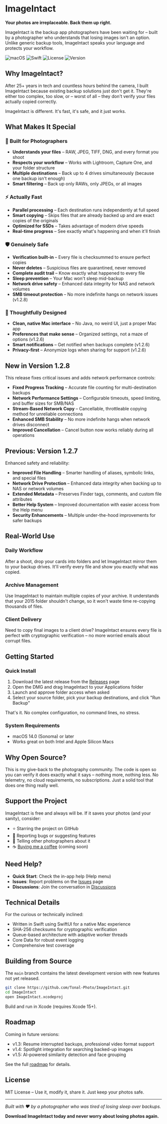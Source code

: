 # ImageIntact

**Your photos are irreplaceable. Back them up right.**

ImageIntact is the backup app photographers have been waiting for – built by a photographer who understands that losing images isn't an option. Unlike generic backup tools, ImageIntact speaks your language and protects your workflow.

![macOS](https://img.shields.io/badge/macOS-14.0%2B-blue)
![Swift](https://img.shields.io/badge/Swift-5.0%2B-orange)
![License](https://img.shields.io/badge/License-MIT-green)
![Version](https://img.shields.io/badge/Version-1.2.8-brightgreen)

## Why ImageIntact?

After 25+ years in tech and countless hours behind the camera, I built ImageIntact because existing backup solutions just don't get it. They're either too complex, too slow, or – worst of all – they don't verify your files actually copied correctly. 

ImageIntact is different. It's fast, it's safe, and it just works.

## What Makes It Special

### 🎯 Built for Photographers
- **Understands your files** – RAW, JPEG, TIFF, DNG, and every format you shoot
- **Respects your workflow** – Works with Lightroom, Capture One, and your folder structure
- **Multiple destinations** – Back up to 4 drives simultaneously (because one backup isn't enough)
- **Smart filtering** – Back up only RAWs, only JPEGs, or all images

### ⚡ Actually Fast
- **Parallel processing** – Each destination runs independently at full speed
- **Smart copying** – Skips files that are already backed up and are exact copies of the originals
- **Optimized for SSDs** – Takes advantage of modern drive speeds
- **Real-time progress** – See exactly what's happening and when it'll finish

### 🛡️ Genuinely Safe
- **Verification built-in** – Every file is checksummed to ensure perfect copies
- **Never deletes** – Suspicious files are quarantined, never removed
- **Complete audit trail** – Know exactly what happened to every file
- **Sleep prevention** – Your Mac won't sleep mid-backup
- **Network drive safety** – Enhanced data integrity for NAS and network volumes
- **SMB timeout protection** – No more indefinite hangs on network issues (v1.2.8)

### 🎨 Thoughtfully Designed
- **Clean, native Mac interface** – No Java, no weird UI, just a proper Mac app
- **Preferences that make sense** – Organized settings, not a maze of options (v1.2.6)
- **Smart notifications** – Get notified when backups complete (v1.2.6)
- **Privacy-first** – Anonymize logs when sharing for support (v1.2.6)

## New in Version 1.2.8

This release fixes critical issues and adds network performance controls:
- **Fixed Progress Tracking** – Accurate file counting for multi-destination backups
- **Network Performance Settings** – Configurable timeouts, speed limiting, and buffer sizes for SMB/NAS
- **Stream-Based Network Copy** – Cancellable, throttleable copying method for unreliable connections
- **Enhanced SMB Stability** – No more indefinite hangs when network drives disconnect
- **Improved Cancellation** – Cancel button now works reliably during all operations

## Previous: Version 1.2.7

Enhanced safety and reliability:
- **Improved File Handling** – Smarter handling of aliases, symbolic links, and special files
- **Network Drive Protection** – Enhanced data integrity when backing up to NAS or network volumes
- **Extended Metadata** – Preserves Finder tags, comments, and custom file attributes
- **Better Help System** – Improved documentation with easier access from the Help menu
- **Security Enhancements** – Multiple under-the-hood improvements for safer backups

## Real-World Use

### Daily Workflow
After a shoot, drop your cards into folders and let ImageIntact mirror them to your backup drives. It'll verify every file and show you exactly what was copied.

### Archive Management
Use ImageIntact to maintain multiple copies of your archive. It understands that your 2015 folder shouldn't change, so it won't waste time re-copying thousands of files.

### Client Delivery
Need to copy final images to a client drive? ImageIntact ensures every file is perfect with cryptographic verification – no more worried emails about corrupt files.

## Getting Started

### Quick Install
1. Download the latest release from the [Releases](https://github.com/Tonal-Photo/ImageIntact/releases/latest) page
2. Open the DMG and drag ImageIntact to your Applications folder
3. Launch and approve folder access when asked
4. Select your source folder, pick your backup destinations, and click "Run Backup"

That's it. No complex configuration, no command lines, no stress.

### System Requirements
- macOS 14.0 (Sonoma) or later
- Works great on both Intel and Apple Silicon Macs

## Why Open Source?

This is my give-back to the photography community. The code is open so you can verify it does exactly what it says – nothing more, nothing less. No telemetry, no cloud requirements, no subscriptions. Just a solid tool that does one thing really well.

## Support the Project

ImageIntact is free and always will be. If it saves your photos (and your sanity), consider:
- ⭐ Starring the project on GitHub
- 🐛 Reporting bugs or suggesting features
- 📸 Telling other photographers about it
- ☕ [Buying me a coffee](https://github.com/sponsors/Tonal-Photo) (coming soon)

## Need Help?

- **Quick Start**: Check the in-app help (Help menu)
- **Issues**: Report problems on the [Issues](https://github.com/Tonal-Photo/ImageIntact/issues) page
- **Discussions**: Join the conversation in [Discussions](https://github.com/Tonal-Photo/ImageIntact/discussions)

## Technical Details

For the curious or technically inclined:
- Written in Swift using SwiftUI for a native Mac experience
- SHA-256 checksums for cryptographic verification
- Queue-based architecture with adaptive worker threads
- Core Data for robust event logging
- Comprehensive test coverage

## Building from Source

The `main` branch contains the latest development version with new features not yet released.

```bash
git clone https://github.com/Tonal-Photo/ImageIntact.git
cd ImageIntact
open ImageIntact.xcodeproj
```

Build and run in Xcode (requires Xcode 15+).

## Roadmap

Coming in future versions:
- v1.3: Resume interrupted backups, professional video format support
- v1.4: Spotlight integration for searching backed-up images
- v1.5: AI-powered similarity detection and face grouping

See the full [roadmap](https://github.com/Tonal-Photo/ImageIntact/issues?q=is%3Aissue+is%3Aopen+label%3Aenhancement) for details.

## License

MIT License – Use it, modify it, share it. Just keep your photos safe.

---

*Built with ❤️ by a photographer who was tired of losing sleep over backups.*

**Download ImageIntact today and never worry about losing photos again.**

